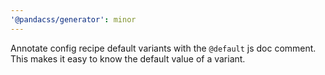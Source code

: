 ```yaml
---
'@pandacss/generator': minor
---
```


Annotate config recipe default variants with the `@default` js doc comment. This makes it easy to know the default value
of a variant.
